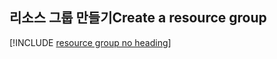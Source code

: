 ## <a name="create-a-resource-group"></a><span data-ttu-id="aef84-101">리소스 그룹 만들기</span><span class="sxs-lookup"><span data-stu-id="aef84-101">Create a resource group</span></span>

[!INCLUDE [resource group no heading](app-service-web-create-resource-group-no-h.md)]